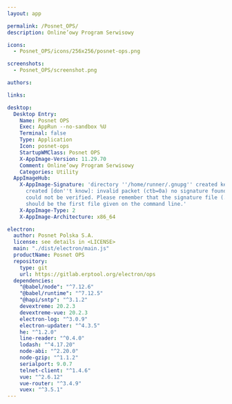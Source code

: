```yaml
---
layout: app

permalink: /Posnet_OPS/
description: Online’owy Program Serwisowy

icons:
  - Posnet_OPS/icons/256x256/posnet-ops.png

screenshots:
  - Posnet_OPS/screenshot.png

authors:

links:

desktop:
  Desktop Entry:
    Name: Posnet OPS
    Exec: AppRun --no-sandbox %U
    Terminal: false
    Type: Application
    Icon: posnet-ops
    StartupWMClass: Posnet OPS
    X-AppImage-Version: 11.29.70
    Comment: Online’owy Program Serwisowy
    Categories: Utility
  AppImageHub:
    X-AppImage-Signature: 'directory ''/home/runner/.gnupg'' created keybox ''/home/runner/.gnupg/pubring.kbx''
      created [don''t know]: invalid packet (ctb=0a) no signature found the signature
      could not be verified. Please remember that the signature file (.sig or .asc)
      should be the first file given on the command line.'
    X-AppImage-Type: 2
    X-AppImage-Architecture: x86_64

electron:
  author: Posnet Polska S.A.
  license: see details in <LICENSE>
  main: "./dist/electron/main.js"
  productName: Posnet OPS
  repository:
    type: git
    url: https://gitlab.erptool.org/electron/ops
  dependencies:
    "@babel/node": "^7.12.6"
    "@babel/runtime": "^7.12.5"
    "@hapi/sntp": "^3.1.2"
    devextreme: 20.2.3
    devextreme-vue: 20.2.3
    electron-log: "^3.0.9"
    electron-updater: "^4.3.5"
    he: "^1.2.0"
    line-reader: "^0.4.0"
    lodash: "^4.17.20"
    node-abi: "^2.20.0"
    node-gzip: "^1.1.2"
    serialport: 9.0.7
    telnet-client: "^1.4.6"
    vue: "^2.6.12"
    vue-router: "^3.4.9"
    vuex: "^3.5.1"
---
```

